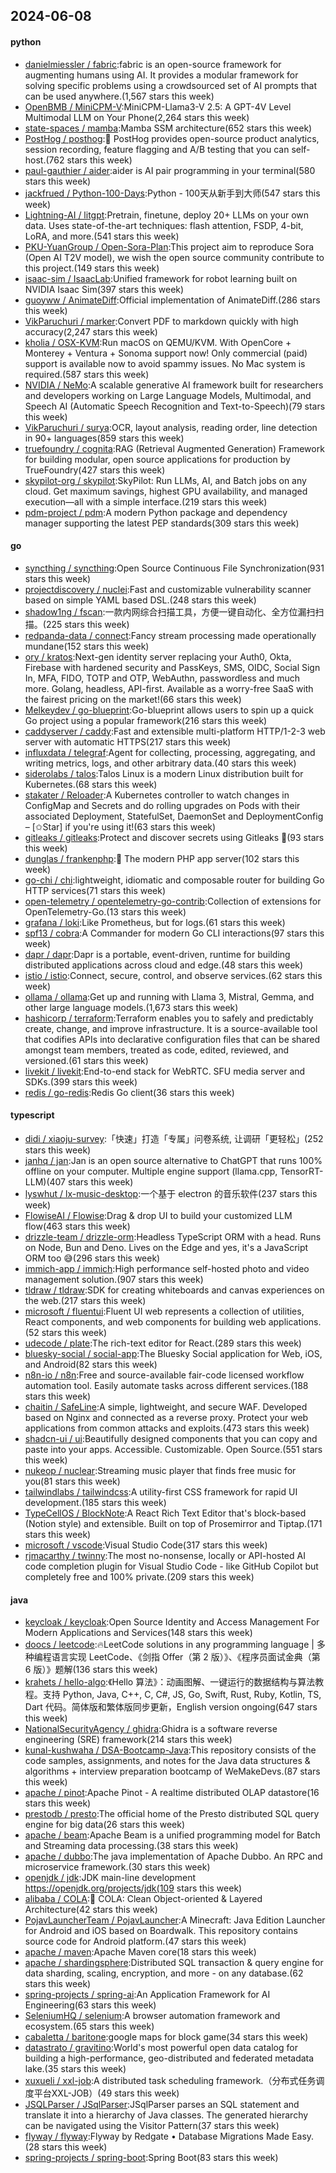 ## 2024-06-08

#### python
* [danielmiessler / fabric](https://github.com/danielmiessler/fabric):fabric is an open-source framework for augmenting humans using AI. It provides a modular framework for solving specific problems using a crowdsourced set of AI prompts that can be used anywhere.(1,567 stars this week)
* [OpenBMB / MiniCPM-V](https://github.com/OpenBMB/MiniCPM-V):MiniCPM-Llama3-V 2.5: A GPT-4V Level Multimodal LLM on Your Phone(2,264 stars this week)
* [state-spaces / mamba](https://github.com/state-spaces/mamba):Mamba SSM architecture(652 stars this week)
* [PostHog / posthog](https://github.com/PostHog/posthog):🦔 PostHog provides open-source product analytics, session recording, feature flagging and A/B testing that you can self-host.(762 stars this week)
* [paul-gauthier / aider](https://github.com/paul-gauthier/aider):aider is AI pair programming in your terminal(580 stars this week)
* [jackfrued / Python-100-Days](https://github.com/jackfrued/Python-100-Days):Python - 100天从新手到大师(547 stars this week)
* [Lightning-AI / litgpt](https://github.com/Lightning-AI/litgpt):Pretrain, finetune, deploy 20+ LLMs on your own data. Uses state-of-the-art techniques: flash attention, FSDP, 4-bit, LoRA, and more.(541 stars this week)
* [PKU-YuanGroup / Open-Sora-Plan](https://github.com/PKU-YuanGroup/Open-Sora-Plan):This project aim to reproduce Sora (Open AI T2V model), we wish the open source community contribute to this project.(149 stars this week)
* [isaac-sim / IsaacLab](https://github.com/isaac-sim/IsaacLab):Unified framework for robot learning built on NVIDIA Isaac Sim(397 stars this week)
* [guoyww / AnimateDiff](https://github.com/guoyww/AnimateDiff):Official implementation of AnimateDiff.(286 stars this week)
* [VikParuchuri / marker](https://github.com/VikParuchuri/marker):Convert PDF to markdown quickly with high accuracy(2,247 stars this week)
* [kholia / OSX-KVM](https://github.com/kholia/OSX-KVM):Run macOS on QEMU/KVM. With OpenCore + Monterey + Ventura + Sonoma support now! Only commercial (paid) support is available now to avoid spammy issues. No Mac system is required.(587 stars this week)
* [NVIDIA / NeMo](https://github.com/NVIDIA/NeMo):A scalable generative AI framework built for researchers and developers working on Large Language Models, Multimodal, and Speech AI (Automatic Speech Recognition and Text-to-Speech)(79 stars this week)
* [VikParuchuri / surya](https://github.com/VikParuchuri/surya):OCR, layout analysis, reading order, line detection in 90+ languages(859 stars this week)
* [truefoundry / cognita](https://github.com/truefoundry/cognita):RAG (Retrieval Augmented Generation) Framework for building modular, open source applications for production by TrueFoundry(427 stars this week)
* [skypilot-org / skypilot](https://github.com/skypilot-org/skypilot):SkyPilot: Run LLMs, AI, and Batch jobs on any cloud. Get maximum savings, highest GPU availability, and managed execution—all with a simple interface.(219 stars this week)
* [pdm-project / pdm](https://github.com/pdm-project/pdm):A modern Python package and dependency manager supporting the latest PEP standards(309 stars this week)

#### go
* [syncthing / syncthing](https://github.com/syncthing/syncthing):Open Source Continuous File Synchronization(931 stars this week)
* [projectdiscovery / nuclei](https://github.com/projectdiscovery/nuclei):Fast and customizable vulnerability scanner based on simple YAML based DSL.(248 stars this week)
* [shadow1ng / fscan](https://github.com/shadow1ng/fscan):一款内网综合扫描工具，方便一键自动化、全方位漏扫扫描。(225 stars this week)
* [redpanda-data / connect](https://github.com/redpanda-data/connect):Fancy stream processing made operationally mundane(152 stars this week)
* [ory / kratos](https://github.com/ory/kratos):Next-gen identity server replacing your Auth0, Okta, Firebase with hardened security and PassKeys, SMS, OIDC, Social Sign In, MFA, FIDO, TOTP and OTP, WebAuthn, passwordless and much more. Golang, headless, API-first. Available as a worry-free SaaS with the fairest pricing on the market!(66 stars this week)
* [Melkeydev / go-blueprint](https://github.com/Melkeydev/go-blueprint):Go-blueprint allows users to spin up a quick Go project using a popular framework(216 stars this week)
* [caddyserver / caddy](https://github.com/caddyserver/caddy):Fast and extensible multi-platform HTTP/1-2-3 web server with automatic HTTPS(217 stars this week)
* [influxdata / telegraf](https://github.com/influxdata/telegraf):Agent for collecting, processing, aggregating, and writing metrics, logs, and other arbitrary data.(40 stars this week)
* [siderolabs / talos](https://github.com/siderolabs/talos):Talos Linux is a modern Linux distribution built for Kubernetes.(68 stars this week)
* [stakater / Reloader](https://github.com/stakater/Reloader):A Kubernetes controller to watch changes in ConfigMap and Secrets and do rolling upgrades on Pods with their associated Deployment, StatefulSet, DaemonSet and DeploymentConfig – [✩Star] if you're using it!(63 stars this week)
* [gitleaks / gitleaks](https://github.com/gitleaks/gitleaks):Protect and discover secrets using Gitleaks 🔑(93 stars this week)
* [dunglas / frankenphp](https://github.com/dunglas/frankenphp):🧟 The modern PHP app server(102 stars this week)
* [go-chi / chi](https://github.com/go-chi/chi):lightweight, idiomatic and composable router for building Go HTTP services(71 stars this week)
* [open-telemetry / opentelemetry-go-contrib](https://github.com/open-telemetry/opentelemetry-go-contrib):Collection of extensions for OpenTelemetry-Go.(13 stars this week)
* [grafana / loki](https://github.com/grafana/loki):Like Prometheus, but for logs.(61 stars this week)
* [spf13 / cobra](https://github.com/spf13/cobra):A Commander for modern Go CLI interactions(97 stars this week)
* [dapr / dapr](https://github.com/dapr/dapr):Dapr is a portable, event-driven, runtime for building distributed applications across cloud and edge.(48 stars this week)
* [istio / istio](https://github.com/istio/istio):Connect, secure, control, and observe services.(62 stars this week)
* [ollama / ollama](https://github.com/ollama/ollama):Get up and running with Llama 3, Mistral, Gemma, and other large language models.(1,673 stars this week)
* [hashicorp / terraform](https://github.com/hashicorp/terraform):Terraform enables you to safely and predictably create, change, and improve infrastructure. It is a source-available tool that codifies APIs into declarative configuration files that can be shared amongst team members, treated as code, edited, reviewed, and versioned.(61 stars this week)
* [livekit / livekit](https://github.com/livekit/livekit):End-to-end stack for WebRTC. SFU media server and SDKs.(399 stars this week)
* [redis / go-redis](https://github.com/redis/go-redis):Redis Go client(36 stars this week)

#### typescript
* [didi / xiaoju-survey](https://github.com/didi/xiaoju-survey):「快速」打造「专属」问卷系统, 让调研「更轻松」(252 stars this week)
* [janhq / jan](https://github.com/janhq/jan):Jan is an open source alternative to ChatGPT that runs 100% offline on your computer. Multiple engine support (llama.cpp, TensorRT-LLM)(407 stars this week)
* [lyswhut / lx-music-desktop](https://github.com/lyswhut/lx-music-desktop):一个基于 electron 的音乐软件(237 stars this week)
* [FlowiseAI / Flowise](https://github.com/FlowiseAI/Flowise):Drag & drop UI to build your customized LLM flow(463 stars this week)
* [drizzle-team / drizzle-orm](https://github.com/drizzle-team/drizzle-orm):Headless TypeScript ORM with a head. Runs on Node, Bun and Deno. Lives on the Edge and yes, it's a JavaScript ORM too 😅(296 stars this week)
* [immich-app / immich](https://github.com/immich-app/immich):High performance self-hosted photo and video management solution.(907 stars this week)
* [tldraw / tldraw](https://github.com/tldraw/tldraw):SDK for creating whiteboards and canvas experiences on the web.(217 stars this week)
* [microsoft / fluentui](https://github.com/microsoft/fluentui):Fluent UI web represents a collection of utilities, React components, and web components for building web applications.(52 stars this week)
* [udecode / plate](https://github.com/udecode/plate):The rich-text editor for React.(289 stars this week)
* [bluesky-social / social-app](https://github.com/bluesky-social/social-app):The Bluesky Social application for Web, iOS, and Android(82 stars this week)
* [n8n-io / n8n](https://github.com/n8n-io/n8n):Free and source-available fair-code licensed workflow automation tool. Easily automate tasks across different services.(188 stars this week)
* [chaitin / SafeLine](https://github.com/chaitin/SafeLine):A simple, lightweight, and secure WAF. Developed based on Nginx and connected as a reverse proxy. Protect your web applications from common attacks and exploits.(473 stars this week)
* [shadcn-ui / ui](https://github.com/shadcn-ui/ui):Beautifully designed components that you can copy and paste into your apps. Accessible. Customizable. Open Source.(551 stars this week)
* [nukeop / nuclear](https://github.com/nukeop/nuclear):Streaming music player that finds free music for you(81 stars this week)
* [tailwindlabs / tailwindcss](https://github.com/tailwindlabs/tailwindcss):A utility-first CSS framework for rapid UI development.(185 stars this week)
* [TypeCellOS / BlockNote](https://github.com/TypeCellOS/BlockNote):A React Rich Text Editor that's block-based (Notion style) and extensible. Built on top of Prosemirror and Tiptap.(171 stars this week)
* [microsoft / vscode](https://github.com/microsoft/vscode):Visual Studio Code(317 stars this week)
* [rjmacarthy / twinny](https://github.com/rjmacarthy/twinny):The most no-nonsense, locally or API-hosted AI code completion plugin for Visual Studio Code - like GitHub Copilot but completely free and 100% private.(209 stars this week)

#### java
* [keycloak / keycloak](https://github.com/keycloak/keycloak):Open Source Identity and Access Management For Modern Applications and Services(148 stars this week)
* [doocs / leetcode](https://github.com/doocs/leetcode):🔥LeetCode solutions in any programming language | 多种编程语言实现 LeetCode、《剑指 Offer（第 2 版）》、《程序员面试金典（第 6 版）》题解(136 stars this week)
* [krahets / hello-algo](https://github.com/krahets/hello-algo):《Hello 算法》：动画图解、一键运行的数据结构与算法教程。支持 Python, Java, C++, C, C#, JS, Go, Swift, Rust, Ruby, Kotlin, TS, Dart 代码。简体版和繁体版同步更新，English version ongoing(647 stars this week)
* [NationalSecurityAgency / ghidra](https://github.com/NationalSecurityAgency/ghidra):Ghidra is a software reverse engineering (SRE) framework(214 stars this week)
* [kunal-kushwaha / DSA-Bootcamp-Java](https://github.com/kunal-kushwaha/DSA-Bootcamp-Java):This repository consists of the code samples, assignments, and notes for the Java data structures & algorithms + interview preparation bootcamp of WeMakeDevs.(87 stars this week)
* [apache / pinot](https://github.com/apache/pinot):Apache Pinot - A realtime distributed OLAP datastore(16 stars this week)
* [prestodb / presto](https://github.com/prestodb/presto):The official home of the Presto distributed SQL query engine for big data(26 stars this week)
* [apache / beam](https://github.com/apache/beam):Apache Beam is a unified programming model for Batch and Streaming data processing.(38 stars this week)
* [apache / dubbo](https://github.com/apache/dubbo):The java implementation of Apache Dubbo. An RPC and microservice framework.(30 stars this week)
* [openjdk / jdk](https://github.com/openjdk/jdk):JDK main-line development https://openjdk.org/projects/jdk(109 stars this week)
* [alibaba / COLA](https://github.com/alibaba/COLA):🥤 COLA: Clean Object-oriented & Layered Architecture(42 stars this week)
* [PojavLauncherTeam / PojavLauncher](https://github.com/PojavLauncherTeam/PojavLauncher):A Minecraft: Java Edition Launcher for Android and iOS based on Boardwalk. This repository contains source code for Android platform.(47 stars this week)
* [apache / maven](https://github.com/apache/maven):Apache Maven core(18 stars this week)
* [apache / shardingsphere](https://github.com/apache/shardingsphere):Distributed SQL transaction & query engine for data sharding, scaling, encryption, and more - on any database.(62 stars this week)
* [spring-projects / spring-ai](https://github.com/spring-projects/spring-ai):An Application Framework for AI Engineering(63 stars this week)
* [SeleniumHQ / selenium](https://github.com/SeleniumHQ/selenium):A browser automation framework and ecosystem.(65 stars this week)
* [cabaletta / baritone](https://github.com/cabaletta/baritone):google maps for block game(34 stars this week)
* [datastrato / gravitino](https://github.com/datastrato/gravitino):World's most powerful open data catalog for building a high-performance, geo-distributed and federated metadata lake.(35 stars this week)
* [xuxueli / xxl-job](https://github.com/xuxueli/xxl-job):A distributed task scheduling framework.（分布式任务调度平台XXL-JOB）(49 stars this week)
* [JSQLParser / JSqlParser](https://github.com/JSQLParser/JSqlParser):JSqlParser parses an SQL statement and translate it into a hierarchy of Java classes. The generated hierarchy can be navigated using the Visitor Pattern(37 stars this week)
* [flyway / flyway](https://github.com/flyway/flyway):Flyway by Redgate • Database Migrations Made Easy.(28 stars this week)
* [spring-projects / spring-boot](https://github.com/spring-projects/spring-boot):Spring Boot(83 stars this week)
